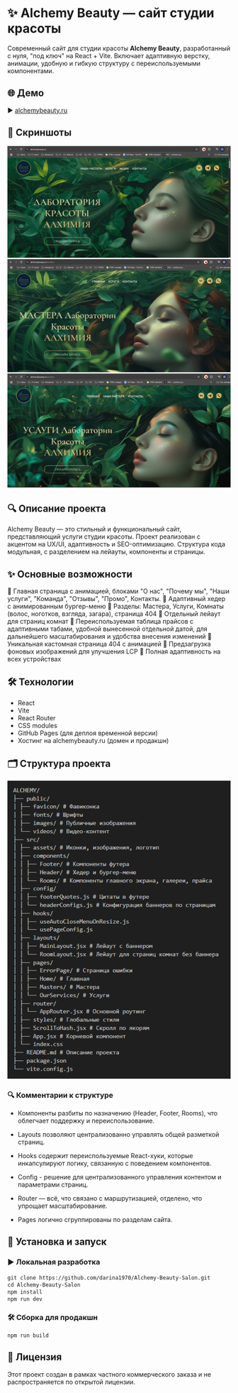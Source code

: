 # ✨ Alchemy Beauty — сайт студии красоты

Современный сайт для студии красоты **Alchemy Beauty**, разработанный с нуля, "под ключ" на React + Vite. Включает адаптивную верстку, анимации, удобную и гибкую структуру с переиспользуемыми компонентами.

## 🌐 Демо

▶️ [alchemybeauty.ru](https://alchemybeauty.ru)

## 📸 Скриншоты

![Скриншот главной страницы](screenshots/homepage.png "Главная страница")
![Скриншот страницы Мастера](screenshots/masterspage.png "Страница Мастера")
![Скриншот страницы Услуги](screenshots/servicespage.png "Страница Услуги")

## 🔍 Описание проекта

Alchemy Beauty — это стильный и функциональный сайт, представляющий услуги студии красоты. Проект реализован с акцентом на UX/UI, адаптивность и SEO-оптимизацию. Структура кода модульная, с разделением на лейауты, компоненты и страницы.

## ✨ Основные возможности

🔹 Главная страница с анимацией, блоками "О нас", "Почему мы", "Наши услуги", "Команда", "Отзывы", "Промо", Контакты.
🔹 Адаптивный хедер с анимированным бургер-меню
🔹 Разделы: Мастера, Услуги, Комнаты (волос, ноготков, взгляда, загара), страница 404
🔹 Отдельный лейаут для страниц комнат
🔹 Переиспользуемая таблица прайсов с адаптивными табами, удобной вынесенной отдельной датой, для дальнейшего масштабирования и удобства внесения изменений
🔹 Уникальная кастомная страница 404 с анимацией
🔹 Предзагрузка фоновых изображений для улучшения LCP
🔹 Полная адаптивность на всех устройствах

## 🛠️ Технологии

- React
- Vite
- React Router
- CSS modules
- GitHub Pages (для деплоя временной версии)
- Хостинг на alchemybeauty.ru (домен и продакшн)

## 🗂️ Структура проекта

![Структура проекта](screenshots/structure.png "Структура проекта")

### 🔍 Комментарии к структуре

- Компоненты разбиты по назначению (Header, Footer, Rooms), что облегчает поддержку и переиспользование.

- Layouts позволяют централизованно управлять общей разметкой страниц.

- Hooks содержит переиспользуемые React-хуки, которые инкапсулируют логику, связанную с поведением компонентов.

- Config - решение для централизованного управления контентом и параметрами страниц.

- Router — всё, что связано с маршрутизацией, отделено, что упрощает масштабирование.

- Pages логично сгруппированы по разделам сайта.

## 🧪 Установка и запуск

### ▶️ Локальная разработка

```
git clone https://github.com/darina1970/Alchemy-Beauty-Salon.git
cd Alchemy-Beauty-Salon
npm install
npm run dev

```

### 🛠 Сборка для продакшн

```
npm run build
```

## 📄 Лицензия

Этот проект создан в рамках частного коммерческого заказа и не распространяется по открытой лицензии.
